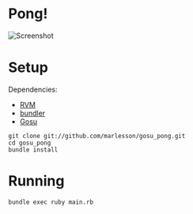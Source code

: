 # Pong!

![Screenshot](https://raw.github.com/marlesson/gosu_pong/master/screenshot.png)

# Setup

Dependencies:

* [RVM](https://rvm.io/)
* [bundler](http://bundler.io/)
* [Gosu](https://github.com/jlnr/gosu/wiki)

```
git clone git://github.com/marlesson/gosu_pong.git
cd gosu_pong
bundle install
```

# Running

```
bundle exec ruby main.rb
```
